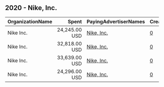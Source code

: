 ## 2020 - Nike, Inc. 
|OrganizationName|Spent|PayingAdvertiserNames|CreativeUrls|Impressions|Genders|AgeBrackets|CountryCodes|BillingAddresses|CandidateBallotInformation|
|:---|---:|:---|:---|---:|:---|:---|:---|:---|:---|
|Nike  Inc.|24,245.00 USD|[Nike, Inc.](2020/Nike,_Inc..md)|[0](https://www.snap.com/political-ads/asset/3c81c2010d8a5ef0b2da1e4aea1463075c194d16f242ccd0934d979b491d1d25?mediaType=mp4)|5,004,158||18-24|united states|"3005 SW 154th Terrace,Beaverton,97006,US"||
|Nike  Inc.|32,818.00 USD|[Nike, Inc.](2020/Nike,_Inc..md)|[0](https://www.snap.com/political-ads/asset/3c81c2010d8a5ef0b2da1e4aea1463075c194d16f242ccd0934d979b491d1d25?mediaType=mp4)|5,249,404||18-24|united states|"3005 SW 154th Terrace,Beaverton,97006,US"||
|Nike  Inc.|33,639.00 USD|[Nike, Inc.](2020/Nike,_Inc..md)|[0](https://www.snap.com/political-ads/asset/3c81c2010d8a5ef0b2da1e4aea1463075c194d16f242ccd0934d979b491d1d25?mediaType=mp4)|5,729,160||18-24|united states|"3005 SW 154th Terrace,Beaverton,97006,US"||
|Nike  Inc.|24,296.00 USD|[Nike, Inc.](2020/Nike,_Inc..md)|[0](https://www.snap.com/political-ads/asset/3c81c2010d8a5ef0b2da1e4aea1463075c194d16f242ccd0934d979b491d1d25?mediaType=mp4)|5,309,470||18-24|united states|"3005 SW 154th Terrace,Beaverton,97006,US"||
